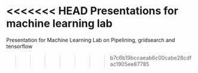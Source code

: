 <<<<<<< HEAD
Presentations for machine learning lab
=======
Presentation for Machine Learning Lab on Pipelining, gridsearch and tensorflow

>>>>>>> b7c6b19bccaeab6c00cabe28cdfac1905ee87785
